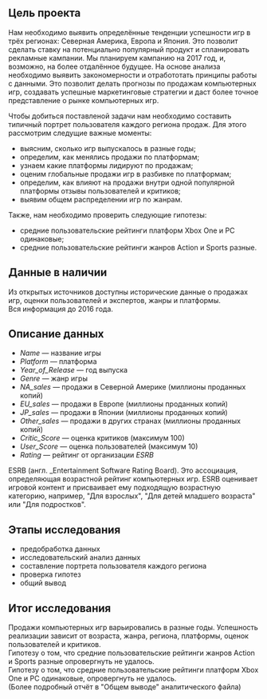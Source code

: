 ## Цель проекта
Нам необходимо выявить определённые тенденции успешности игр в трёх регионах: Северная Америка, Европа и Япония. Это позволит сделать ставку на потенциально популярный продукт и спланировать рекламные кампании.
Мы планируем кампанию на 2017 год, и, возможно, на более отдалённое будущее. На основе анализа необходимо выявить закономерности и отработотать принципы работы с данными. Это позволит делать прогнозы по продажам компьютерных игр, создавать успешные маркетинговые стратегии и даст более точное представление о рынке компьютерных игр.  

Чтобы добиться поставленой задачи нам необходимо составить типичный портрет пользователя каждого региона продаж. Для этого рассмотрим следущие важные моменты:
- выясним, сколько игр выпускалось в разные годы;
- определим, как менялись продажи по платформам;
- узнаем какие платформы лидируют по продажам;
- оценим глобальные продажи игр в разбивке по платформам;
- определим, как влияют на продажи внутри одной популярной платформы отзывы пользователей и критиков;
- выявим общем распределении игр по жанрам.

Также, нам необходимо проверить следующие гипотезы:
- средние пользовательские рейтинги платформ Xbox One и PC одинаковые;
- средние пользовательские рейтинги жанров Action и Sports разные.

## Данные в наличии
Из открытых источников доступны исторические данные о продажах игр, оценки пользователей и экспертов, жанры и платформы.  
Вся информация до 2016 года.  

## Описание данных
- _Name_ — название игры
- _Platform_ — платформа
- _Year_of_Release_ — год выпуска
- _Genre_ — жанр игры
- _NA_sales —_ продажи в Северной Америке (миллионы проданных копий)
- _EU_sales_ — продажи в Европе (миллионы проданных копий)
- _JP_sales_ — продажи в Японии (миллионы проданных копий)
- _Other_sales —_ продажи в других странах (миллионы проданных копий)
- _Critic_Score_ — оценка критиков (максимум 100)
- _User_Score_ — оценка пользователей (максимум 10)
- _Rating_ — рейтинг от организации _ESRB_ 

ESRB (англ. _Entertainment Software Rating Board). Это ассоциация, определяющая возрастной рейтинг компьютерных игр. ESRB оценивает игровой контент и присваивает ему подходящую возрастную категорию, например, "Для взрослых", "Для детей младшего возраста" или "Для подростков".

## Этапы исследования
- предобработка данных
- исследовательский анализ данных
- составление портрета пользователя каждого региона
- проверка гипотез
- общий вывод

## Итог исследования
Продажи компьютерных игр варьировались в разные годы. Успешность реализации зависит от возраста, жанра, региона, платформы, оценок пользователей и критиков.  
Гипотезу о том, что средние пользовательские рейтинги жанров Action и Sports разные опровергнуть не удалось.  
Гипотезу о том, что средние пользовательские рейтинги платформ Xbox One и PC одинаковые, опровергнуть не удалось.  
(Более подробный отчёт в "Общем выводе" аналитического файла)
